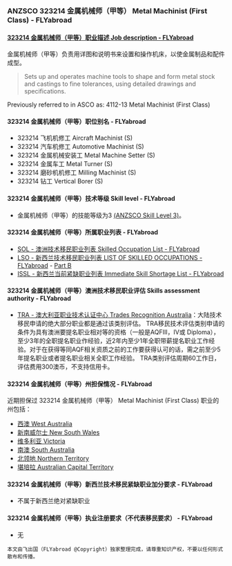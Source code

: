 ### ANZSCO 323214 金属机械师（甲等） Metal Machinist (First Class) - FLYabroad ###

####  [323214 金属机械师（甲等）职业描述 Job description - FLYabroad](http://www.flyabroadvisa.com/anzsco/3232.html#323214)

金属机械师（甲等）负责用详图和说明书来设置和操作机床，以使金属制品和配件成型。

> Sets up and operates machine tools to shape and form metal stock and castings to fine tolerances, using detailed drawings and specifications.

Previously referred to in ASCO as:
4112-13 Metal Machinist (First Class)

#### 323214 金属机械师（甲等）职位别名 - FLYabroad
 
- 323214 飞机机修工 Aircraft Machinist (S)
- 323214 汽车机修工 Automotive Machinist (S)
- 323214 金属机械安装工 Metal Machine Setter (S)
- 323214 金属车工 Metal Turner (S)
- 323214 磨砂机机修工 Milling Machinist (S)
- 323214 钻工 Vertical Borer (S)

#### 323214 金属机械师（甲等）技术等级 Skill level - FLYabroad

- 金属机械师（甲等）的技能等级为3 [(ANZSCO Skill Level 3)](http://www.flyabroadvisa.com/anzsco/)。

#### 323214 金属机械师（甲等）所属职业列表 - FLYabroad

- [SOL - 澳洲技术移民职业列表 Skilled Occupation List - FLYabroad](http://www.flyabroadvisa.com/sol/)
- [LSO - 新西兰技术移民职业列表 LIST OF SKILLED OCCUPATIONS - FLYabroad](http://nz.flyabroadvisa.com/lso/) - [Part B](partb)
- [ISSL - 新西兰当前紧缺职业列表 Immediate Skill Shortage List - FLYabroad](http://nz.flyabroadvisa.com/work-residence/issl.html)

#### 323214 金属机械师（甲等）澳洲技术移民职业评估 Skills assessment authority - FLYabroad

- [TRA - 澳大利亚职业技术认证中心 Trades Recognition Australia](http://www.flyabroadvisa.com/ass/tra.html)：大陆技术移民申请的绝大部分职业都是通过该类别评估。
TRA移民技术评估类别申请的条件为具有澳洲要提名职业相对等的资格（一般是AQFIII，IV或 Diploma），至少3年的全职提名职业作经验，近2年内至少1年全职带薪提名职业工作经验。对于在获得等同AQF相关资质之前的工作要获得认可的话，需之前至少5年提名职业或者提名职业相关全职工作经验。
TRA类别评估周期60工作日，评估费用300澳币，不支持信用卡。

#### 323214 金属机械师（甲等）州担保情况 - FLYabroad

近期担保过 323214 金属机械师（甲等） Metal Machinist (First Class) 职业的州包括：

- [西澳 West Australia](http://www.flyabroadvisa.com/zdb/wa.html)
- [新南威尔士 New South Wales](http://www.flyabroadvisa.com/zdb/nsw.html)
- [维多利亚 Victoria](http://www.flyabroadvisa.com/zdb/vic.html)
- [南澳 South Australia](http://www.flyabroadvisa.com/zdb/sa.html)
- [北领地 Northern Territory](http://www.flyabroadvisa.com/zdb/nt.html)
- [堪培拉 Australian Capital Territory](http://www.flyabroadvisa.com/zdb/act.html)

#### 323214 金属机械师（甲等）新西兰技术移民紧缺职业加分要求 - FLYabroad

- 不属于新西兰绝对紧缺职业

#### 323214 金属机械师（甲等）执业注册要求（不代表移民要求） - FLYabroad

- 无

`本文由飞出国（FLYabroad @Copyright）独家整理完成，请尊重知识产权，不要以任何形式散布和传播。`